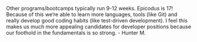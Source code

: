 Other programs/bootcamps typically run 9-12 weeks. Epicodus is 17! Because of
this we’re able to learn more languages, tools (like Git) and really develop
good coding habits (like test-driven development). I feel this makes us much
more appealing candidates for developer positions because our foothold in the
fundamentals is so strong. - Hunter M.


